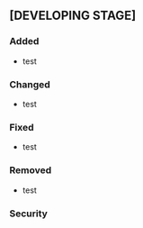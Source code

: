 ## [DEVELOPING STAGE]

### Added
- test

### Changed
- test

### Fixed
- test

### Removed
- test

### Security
